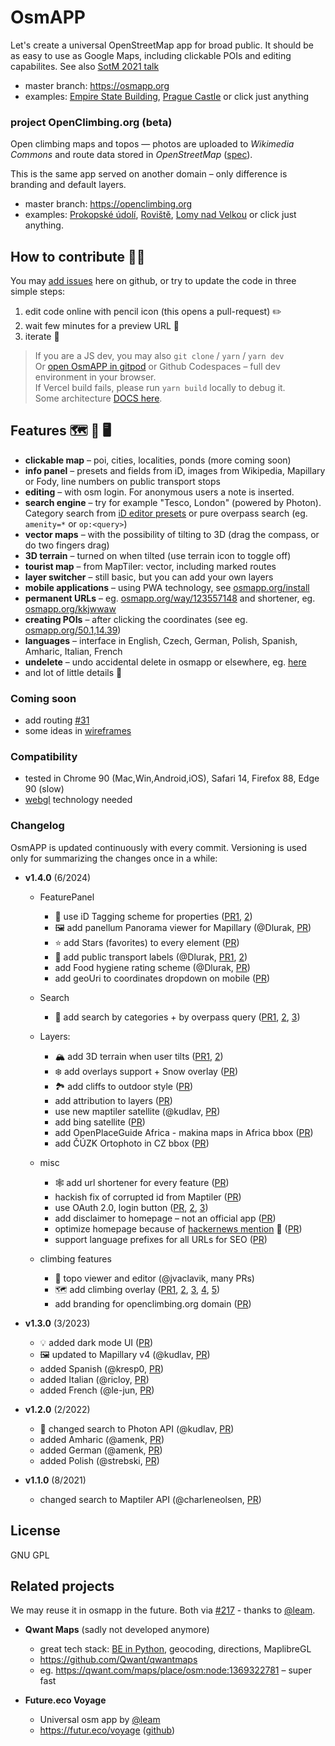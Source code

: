 # OsmAPP

Let's create a universal OpenStreetMap app for broad public. It should be as easy to use as Google Maps, including clickable POIs and editing capabilites. See also [SotM 2021 talk](https://github.com/zbycz/osmapp-talk)

- master branch: https://osmapp.org
- examples: [Empire State Building](https://osmapp.org/way/34633854#17.00/40.7483/-73.9864), [Prague Castle](https://osmapp.org/relation/3312247#17.00/50.0900/14.4000) or click just anything

### project OpenClimbing.org (beta)

Open climbing maps and topos — photos are uploaded to _Wikimedia Commons_ and route data stored in _OpenStreetMap_ ([spec](https://wiki.openstreetmap.org/wiki/Key:wikimedia_commons:path)).

This is the same app served on another domain – only difference is branding and default layers.

- master branch: https://openclimbing.org
- examples: [Prokopské údolí](https://openclimbing.org/relation/17262674),
  [Roviště](https://openclimbing.org/relation/17130100),
  [Lomy nad Velkou](https://openclimbing.org/relation/17089246) or click just anything.

## How to contribute 🐱‍💻

You may [add issues](https://github.com/zbycz/osmapp/issues) here on github, or try to update the code in three simple steps:

1. edit code online with pencil icon (this opens a pull-request) ✏️
2. wait few minutes for a preview URL 💬
3. iterate 🔁

> If you are a JS dev, you may also `git clone` / `yarn` / `yarn dev` \
> Or [open OsmAPP in gitpod](https://gitpod.io/#https://github.com/zbycz/osmapp) or Github Codespaces – full dev environment in your browser. \
> If Vercel build fails, please run `yarn build` locally to debug it. \
> Some architecture [DOCS here](./DOCS.md).

## Features 🗺 📱 🖥

- **clickable map** – poi, cities, localities, ponds (more coming soon)
- **info panel** – presets and fields from iD, images from Wikipedia, Mapillary or Fody, line numbers on public transport stops
- **editing** – with osm login. For anonymous users a note is inserted.
- **search engine** – try for example "Tesco, London" (powered by Photon). 
  Category search from [iD editor presets](https://github.com/openstreetmap/id-tagging-schema) 
  or pure overpass search (eg. `amenity=*` or `op:<query>`)
- **vector maps** – with the possibility of tilting to 3D (drag the compass, or do two fingers drag)
- **3D terrain** – turned on when tilted (use terrain icon to toggle off)
- **tourist map** – from MapTiler: vector, including marked routes
- **layer switcher** – still basic, but you can add your own layers
- **mobile applications** – using PWA technology, see [osmapp.org/install](https://osmapp.org/install)
- **permanent URLs** – eg. [osmapp.org/way/123557148](https://osmapp.org/way/123557148) and shortener, eg. [osmapp.org/kkjwwaw](https://osmapp.org/kkjwwaw)
- **creating POIs** – after clicking the coordinates (see eg. [osmapp.org/50.1,14.39](https://osmapp.org/50.1,14.39))
- **languages** – interface in English, Czech, German, Polish, Spanish, Amharic, Italian, French
- **undelete** – undo accidental delete in osmapp or elsewhere, eg. [here](https://osmapp.org/node/1219767385)
- and lot of little details 🙂

### Coming soon

- add routing [#31](https://github.com/zbycz/osmapp/issues/31)
- some ideas in [wireframes](https://drive.google.com/drive/folders/0B7awz2fKhg6yQ0JqTjhJRFV5aEE?resourcekey=0-NwX0M0KC3u85IGGyFonJAA&usp=sharing)

### Compatibility

- tested in Chrome 90 (Mac,Win,Android,iOS), Safari 14, Firefox 88, Edge 90 (slow)
- [webgl](https://caniuse.com/webgl) technology needed

### Changelog

OsmAPP is updated continuously with every commit. Versioning is used only for summarizing the changes once in a while:

- **v1.4.0** (6/2024)

  - FeaturePanel

    - 🎉 use iD Tagging scheme for properties ([PR1](https://github.com/zbycz/osmapp/pull/131), [2](https://github.com/zbycz/osmapp/pull/197))
    - 🖼 add panellum Panorama viewer for Mapillary (@Dlurak, [PR](https://github.com/zbycz/osmapp/pull/234))
    - ⭐️ add Stars (favorites) to every element ([PR](https://github.com/zbycz/osmapp/pull/229))
    - 🚌 add public transport labels (@Dlurak, [PR1](https://github.com/zbycz/osmapp/pull/175), [2](https://github.com/zbycz/osmapp/pull/187))
    - add Food hygiene rating scheme (@Dlurak, [PR](https://github.com/zbycz/osmapp/pull/179))
    - add geoUri to coordinates dropdown on mobile ([PR](https://github.com/zbycz/osmapp/pull/153))

  - Search

    - 🔎 add search by categories + by overpass query ([PR1](https://github.com/zbycz/osmapp/pull/186), [2](https://github.com/zbycz/osmapp/pull/192), [3](https://github.com/zbycz/osmapp/pull/213))

  - Layers:

    - 🏔️ add 3D terrain when user tilts ([PR1](https://github.com/zbycz/osmapp/pull/184), [2](https://github.com/zbycz/osmapp/pull/193))
    - ❄️ add overlays support + Snow overlay ([PR](https://github.com/zbycz/osmapp/pull/244))
    - 🏞️ add cliffs to outdoor style ([PR](https://github.com/zbycz/osmapp/pull/264))
    - add attribution to layers ([PR](https://github.com/zbycz/osmapp/pull/154))
    - use new maptiler satellite (@kudlav, [PR](https://github.com/zbycz/osmapp/pull/151))
    - add bing satellite ([PR](https://github.com/zbycz/osmapp/pull/155))
    - add OpenPlaceGuide Africa - makina maps in Africa bbox ([PR](https://github.com/zbycz/osmapp/pull/205))
    - add ČÚZK Ortophoto in CZ bbox ([PR](https://github.com/zbycz/osmapp/pull/245))

  - misc

    - 🕸️ add url shortener for every feature ([PR](https://github.com/zbycz/osmapp/pull/290))
    - hackish fix of corrupted id from Maptiler ([PR](https://github.com/zbycz/osmapp/pull/230))
    - use OAuth 2.0, login button ([PR](https://github.com/zbycz/osmapp/pull/235), [2](https://github.com/zbycz/osmapp/pull/316), [3](https://github.com/zbycz/osmapp/pull/355))
    - add disclaimer to homepage – not an official app ([PR](https://github.com/zbycz/osmapp/pull/233))
    - optimize homepage because of [hackernews mention](https://news.ycombinator.com/item?id=38795559) 🥰 ([PR](https://github.com/zbycz/osmapp/pull/219))
    - support language prefixes for all URLs for SEO ([PR](https://github.com/zbycz/osmapp/pull/141))

  - climbing features
    - 🧗 topo viewer and editor (@jvaclavik, many PRs)
    - 🗺️ add climbing overlay ([PR1](https://github.com/zbycz/osmapp/pull/295), [2](https://github.com/zbycz/osmapp/pull/294), [3](https://github.com/zbycz/osmapp/pull/293), [4](https://github.com/zbycz/osmapp/pull/292), [5](https://github.com/zbycz/osmapp/pull/344))
    - add branding for openclimbing.org domain ([PR](https://github.com/zbycz/osmapp/pull/263))

- **v1.3.0** (3/2023)

  - 💡 added dark mode UI ([PR](https://github.com/zbycz/osmapp/pull/137))
  - 🖼 updated to Mapillary v4 (@kudlav, [PR](https://github.com/zbycz/osmapp/pull/113))
  - added Spanish (@kresp0, [PR](https://github.com/zbycz/osmapp/pull/115))
  - added Italian (@ricloy, [PR](https://github.com/zbycz/osmapp/pull/108))
  - added French (@le-jun, [PR](https://github.com/zbycz/osmapp/pull/101))

- **v1.2.0** (2/2022)

  - 🔎 changed search to Photon API (@kudlav, [PR](https://github.com/zbycz/osmapp/pull/84))
  - added Amharic (@amenk, [PR](https://github.com/zbycz/osmapp/pull/89))
  - added German (@amenk, [PR](https://github.com/zbycz/osmapp/pull/88))
  - added Polish (@strebski, [PR](https://github.com/zbycz/osmapp/pull/77))

- **v1.1.0** (8/2021)
  - changed search to Maptiler API (@charleneolsen, [PR](https://github.com/zbycz/osmapp/pull/57))

## License

GNU GPL

## Related projects

We may reuse it in osmapp in the future. Both via [#217](https://github.com/zbycz/osmapp/issues/217) - thanks to [@leam](https://github.com/laem).

- **Qwant Maps** (sadly not developed anymore)

  - great tech stack: [BE in Python](https://github.com/Qwant/idunn), geocoding, directions, MaplibreGL
  - https://github.com/Qwant/qwantmaps
  - eg. https://qwant.com/maps/place/osm:node:1369322781 – super fast

- **Future.eco Voyage**
  - Universal osm app by [@leam](https://github.com/laem)
  - https://futur.eco/voyage ([github](https://github.com/laem/futureco/tree/master/app/voyage))
